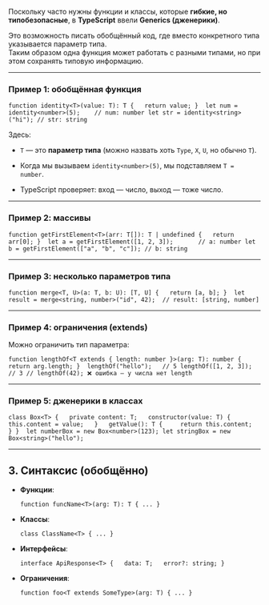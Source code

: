 Поскольку часто нужны функции и классы, которые **гибкие, но типобезопасные**, в **TypeScript** ввели **Generics (дженерики)**.

Это возможность писать обобщённый код, где вместо конкретного типа указывается параметр типа.  
Таким образом одна функция может работать с разными типами, но при этом сохранять типовую информацию.

---

### Пример 1: обобщённая функция

`function identity<T>(value: T): T {   return value; }  let num = identity<number>(5);    // num: number let str = identity<string>("hi"); // str: string`

Здесь:

- `T` — это **параметр типа** (можно назвать хоть `Type`, `X`, `U`, но обычно `T`).
    
- Когда мы вызываем `identity<number>(5)`, мы подставляем `T = number`.
    
- TypeScript проверяет: вход — число, выход — тоже число.
    

---

### Пример 2: массивы

`function getFirstElement<T>(arr: T[]): T | undefined {   return arr[0]; }  let a = getFirstElement([1, 2, 3]);       // a: number let b = getFirstElement(["a", "b", "c"]); // b: string`

---

### Пример 3: несколько параметров типа

`function merge<T, U>(a: T, b: U): [T, U] {   return [a, b]; }  let result = merge<string, number>("id", 42);  // result: [string, number]`

---

### Пример 4: ограничения (extends)

Можно ограничить тип параметра:

`function lengthOf<T extends { length: number }>(arg: T): number {   return arg.length; }  lengthOf("hello");   // 5 lengthOf([1, 2, 3]); // 3 // lengthOf(42); ❌ ошибка — у числа нет length`

---

### Пример 5: дженерики в классах

`class Box<T> {   private content: T;   constructor(value: T) {     this.content = value;   }   getValue(): T {     return this.content;   } }  let numberBox = new Box<number>(123); let stringBox = new Box<string>("hello");`

---

## 3. Синтаксис (обобщённо)

- **Функции**:
    
    `function funcName<T>(arg: T): T { ... }`
    
- **Классы**:
    
    `class ClassName<T> { ... }`
    
- **Интерфейсы**:
    
    `interface ApiResponse<T> {   data: T;   error?: string; }`
    
- **Ограничения**:
    
    `function foo<T extends SomeType>(arg: T) { ... }`